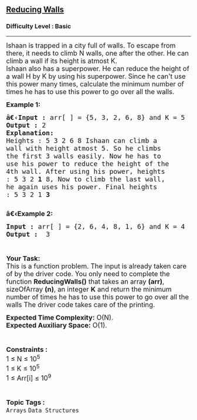 <h2><a href="https://practice.geeksforgeeks.org/problems/reducing-walls4443/1?page=1&difficulty[]=-1&status[]=unsolved&category[]=Arrays&sortBy=submissions">Reducing Walls</a></h2><h3>Difficulty Level : Basic</h3><hr><div class="problems_problem_content__Xm_eO"><p><span style="font-size:18px">Ishaan is trapped in a city full of walls. To escape from there, it needs to climb N walls, one after the other. He can climb a wall if its height is atmost K.<br>
Ishaan also has a superpower. He can reduce the height of a wall H by K by using his superpower. Since he can't use this power many times, calculate the minimum number of times he has to use this power to go over all the walls.</span></p>

<p><span style="font-size:18px"><strong>Example 1:</strong></span></p>

<pre><span style="font-size:18px"><strong>â€‹Input :</strong> arr[ ] = {5, 3, 2, 6, 8} and K = 5
<strong>Output :</strong> 2
<strong>Explanation:</strong>
Heights : 5 3 2 6 8 Ishaan can climb a 
wall with height atmost 5. So he climbs 
the first 3 walls easily. Now he has to 
use his power to reduce the height of the 
4th wall. After using his power, heights 
: 5 3 2&nbsp;<strong>1</strong>&nbsp;8, Now to climb the last wall, 
he again uses his power. Final heights 
: 5 3 2 1&nbsp;<strong>3</strong>
</span></pre>

<p><br>
<span style="font-size:18px"><strong>â€‹Example 2:</strong></span></p>

<pre><span style="font-size:18px"><strong>Input :</strong> arr[ ] = {2, 6, 4, 8, 1, 6} and K = 4 <strong>
Output :</strong>  3 </span></pre>

<p>&nbsp;</p>

<p><span style="font-size:18px"><strong>Your Task:</strong><br>
This is a function problem. The input is already taken care of by the driver code. You only need to complete the function <strong>ReducingWalls()</strong> that takes an array <strong>(arr)</strong>, sizeOfArray <strong>(n)</strong>, an integer <strong>K</strong> and return the minimum number of times he has to use this power to go over all the walls The driver code takes care of the printing.</span></p>

<p><span style="font-size:18px"><strong>Expected Time Complexity:</strong>&nbsp;O(N).<br>
<strong>Expected Auxiliary Space:</strong>&nbsp;O(1).</span></p>

<p>&nbsp;</p>

<p><span style="font-size:18px"><strong>Constraints :</strong><br>
1 ≤ N ≤ 10<sup>5</sup><br>
1 ≤ K ≤ 10<sup>5</sup><br>
1 ≤ Arr[i] ≤ 10<sup>9</sup></span></p>
</div><br><p><span style=font-size:18px><strong>Topic Tags : </strong><br><code>Arrays</code>&nbsp;<code>Data Structures</code>&nbsp;